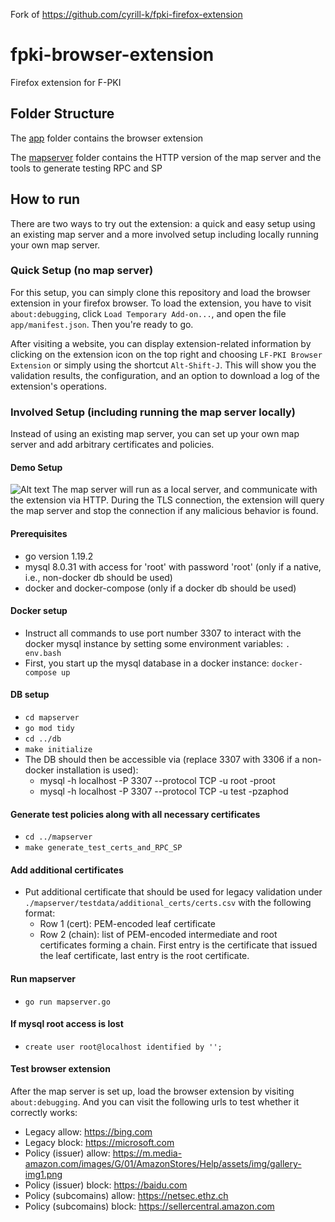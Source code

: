 Fork of <https://github.com/cyrill-k/fpki-firefox-extension>

# fpki-browser-extension
Firefox extension for F-PKI

## Folder Structure
The [app](./app) folder contains the browser extension

The [mapserver](./mapserver) folder contains the HTTP version of the map server and the tools to generate testing RPC and SP

## How to run
There are two ways to try out the extension: a quick and easy setup using an existing map server and a more involved setup including locally running your own map server.

### Quick Setup (no map server)
For this setup, you can simply clone this repository and load the browser extension in your firefox browser.
To load the extension, you have to visit `about:debugging`, click `Load Temporary Add-on...`, and open the file `app/manifest.json`.
Then you're ready to go.

After visiting a website, you can display extension-related information by clicking on the extension icon on the top right and choosing `LF-PKI Browser Extension` or simply using the shortcut `Alt-Shift-J`.
This will show you the validation results, the configuration, and an option to download a log of the extension's operations.

### Involved Setup (including running the map server locally)
Instead of using an existing map server, you can set up your own map server and add arbitrary certificates and policies.

#### Demo Setup
![Alt text](images/overview.png?raw=true"Overview")
The map server will run as a local server, and communicate with the extension via HTTP. During the TLS connection, the extension will query the map server and stop the connection if any malicious behavior is found.

#### Prerequisites
- go version 1.19.2
- mysql 8.0.31 with access for 'root' with password 'root' (only if a native, i.e., non-docker db should be used)
- docker and docker-compose (only if a docker db should be used)

#### Docker setup
- Instruct all commands to use port number 3307 to interact with the docker mysql instance by setting some environment variables: ``. env.bash``
- First, you start up the mysql database in a docker instance: ``docker-compose up``

#### DB setup
- ``cd mapserver``
- ``go mod tidy``
- ``cd ../db``
- ``make initialize``
- The DB should then be accessible via (replace 3307 with 3306 if a non-docker installation is used):
  - mysql -h localhost -P 3307 --protocol TCP -u root -proot
  - mysql -h localhost -P 3307 --protocol TCP -u test -pzaphod

#### Generate test policies along with all necessary certificates
- ``cd ../mapserver``
- ``make generate_test_certs_and_RPC_SP``

#### Add additional certificates
- Put additional certificate that should be used for legacy validation under ``./mapserver/testdata/additional_certs/certs.csv`` with the following format:
  - Row 1 (cert): PEM-encoded leaf certificate
  - Row 2 (chain): list of PEM-encoded intermediate and root certificates forming a chain. First entry is the certificate that issued the leaf certificate, last entry is the root certificate.

#### Run mapserver
- ``go run mapserver.go``

#### If mysql root access is lost
- ``create user root@localhost identified by '';``

#### Test browser extension
After the map server is set up, load the browser extension by visiting ``about:debugging``. And you can visit the following urls to test whether it correctly works:

- Legacy allow: https://bing.com
- Legacy block: https://microsoft.com
- Policy (issuer) allow: https://m.media-amazon.com/images/G/01/AmazonStores/Help/assets/img/gallery-img1.png
- Policy (issuer) block: https://baidu.com
- Policy (subcomains) allow: https://netsec.ethz.ch
- Policy (subcomains) block: https://sellercentral.amazon.com
